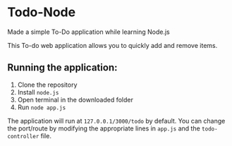 # Todo-Node
Made a simple To-Do application while learning Node.js

This To-do web application allows you to quickly add and remove items.



## Running the application: 
1) Clone the repository
2) Install `node.js`
3) Open terminal in the downloaded folder
4) Run `node app.js`

The application will run at `127.0.0.1/3000/todo` by default. You can change the port/route by modifying the
appropriate lines in `app.js` and the `todo-controller` file.
